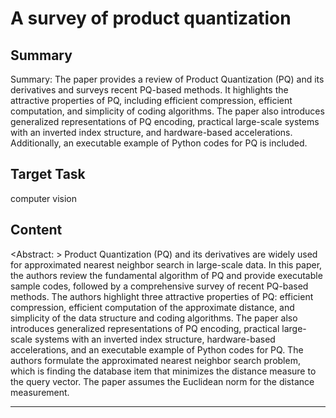 # A survey of product quantization

## Summary

Summary: The paper provides a review of Product Quantization (PQ) and its derivatives and surveys recent PQ-based methods. It highlights the attractive properties of PQ, including efficient compression, efficient computation, and simplicity of coding algorithms. The paper also introduces generalized representations of PQ encoding, practical large-scale systems with an inverted index structure, and hardware-based accelerations. Additionally, an executable example of Python codes for PQ is included.


## Target Task

computer vision

## Content

<Abstract: > Product Quantization (PQ) and its derivatives are widely used for approximated nearest neighbor search in large-scale data. In this paper, the authors review the fundamental algorithm of PQ and provide executable sample codes, followed by a comprehensive survey of recent PQ-based methods. The authors highlight three attractive properties of PQ: efficient compression, efficient computation of the approximate distance, and simplicity of the data structure and coding algorithms. The paper also introduces generalized representations of PQ encoding, practical large-scale systems with an inverted index structure, hardware-based accelerations, and an executable example of Python codes for PQ. The authors formulate the approximated nearest neighbor search problem, which is finding the database item that minimizes the distance measure to the query vector. The paper assumes the Euclidean norm for the distance measurement.



---

